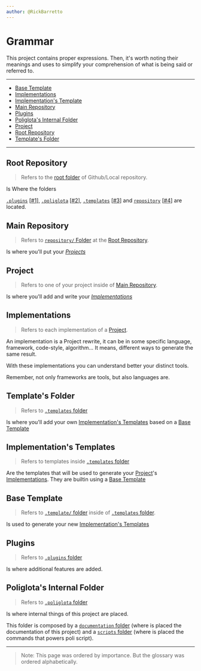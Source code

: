 ```yaml
---
author: @RickBarretto
---
```


# Grammar

This project contains proper expressions.
Then, it's worth noting their meanings and uses
to simplify your comprehension
of what is being said or referred to.

---

- [Base Template](#base-template)
- [Implementations](#implementations)
- [Implementation's Template](#implementations-templates)
- [Main Repository](#main-repository)
- [Plugins](#plugins)
- [Poliglota's Internal Folder](#poliglotas-internal-folder)
- [Project](#project)
- [Root Repository](#root-repository)
- [Template's Folder](#templates-folder)

---

## Root Repository
> Refers to the [root folder][Root]
of Github/Local repository.

Is Where the folders


[`.plugins`][Plugins] [[#1](#plugins)],
[`.poliglota`][Poliglota] [[#2](#poliglotas-internal-folder)],
[`.templates`][Templates] [[#3](#templates-folder)] and
[`repository`][Repo] [[#4](#main-repository)]
are located.

## Main Repository
> Refers to [`repository/` Folder][Root]
> at the [Root Repository](#root-repository).

Is where you'll put your *[Projects](#projects)*


## Project
> Refers to one of your project
> inside of [Main Repository](#main-repository).

Is where you'll add and write your *[Implementations](#implementations)*


## Implementations
> Refers to each implementation of a [Project](#project).

An implementation is a Project rewrite, it can be
in some specific language, framework, code-style, algorithm...
It means, different ways to generate the same result.

With these implementations
you can understand better your distinct tools.

Remember, not only frameworks are tools,
but also languages are.


## Template's Folder
> Refers to [`.templates` folder][Templates]

Is where you'll add your own
[Implementation's Templates](#implementations-template)
based on a [Base Template](#base-template)

## Implementation's Templates
> Refers to templates inside [`.templates` folder][Templates]

Are the templates that will be used to generate your
[Project](#project)'s [Implementations](#implementations).
They are builtin using a [Base Template](#base-template)


## Base Template
> Refers to [`.template/` folder][BaseTemplate]
> inside of [`.templates` folder][Templates].

Is used to generate your new
[Implementation's Templates](#implementations-templates)


## Plugins
> Refers to [`.plugins` folder][Plugins]

Is where additional features are added.

## Poliglota's Internal Folder
> Refers to [`.poliglota` folder][Poliglota]

Is where internal things of this project are placed.

This folder is composed by a
[`documentation` folder][Documentation]
(where is
placed the documentation of this project)
and a [`scripts` folder][Scripts]
(where is placed the commands that powers poli script).

---

> Note:
> This page was ordered by importance.
> But the glossary was ordered alphabetically.

[Root]: https://github.com/RickBarretto/poliglota
[Poliglota]: https://github.com/RickBarretto/poliglota/tree/main/.poliglota/
[Documentation]: https://github.com/RickBarretto/poliglota/tree/main/.poliglota/documentation/
[Scripts]: https://github.com/RickBarretto/poliglota/tree/main/.poliglota/scripts/
[Plugins]: https://github.com/RickBarretto/poliglota/tree/main/.plugins/
[Templates]: https://github.com/RickBarretto/poliglota/tree/main/.templates/
[BaseTemplate]: https://github.com/RickBarretto/poliglota/tree/main/.templates/.template/
[Repo]: https://github.com/RickBarretto/poliglota/tree/main/repository/